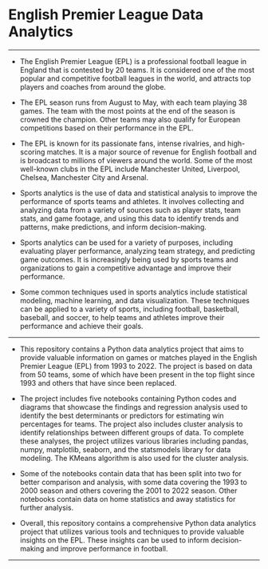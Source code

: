 # English Premier League Data Analytics
___
* The English Premier League (EPL) is a professional football league in England that is contested by 20 teams. It is considered one of the most popular and competitive football leagues in the world, and attracts top players and coaches from around the globe.

* The EPL season runs from August to May, with each team playing 38 games. The team with the most points at the end of the season is crowned the champion. Other teams may also qualify for European competitions based on their performance in the EPL.

* The EPL is known for its passionate fans, intense rivalries, and high-scoring matches. It is a major source of revenue for English football and is broadcast to millions of viewers around the world. Some of the most well-known clubs in the EPL include Manchester United, Liverpool, Chelsea, Manchester City and Arsenal.

* Sports analytics is the use of data and statistical analysis to improve the performance of sports teams and athletes. It involves collecting and analyzing data from a variety of sources such as player stats, team stats, and game footage, and using this data to identify trends and patterns, make predictions, and inform decision-making.

* Sports analytics can be used for a variety of purposes, including evaluating player performance, analyzing team strategy, and predicting game outcomes. It is increasingly being used by sports teams and organizations to gain a competitive advantage and improve their performance.

* Some common techniques used in sports analytics include statistical modeling, machine learning, and data visualization. These techniques can be applied to a variety of sports, including football, basketball, baseball, and soccer, to help teams and athletes improve their performance and achieve their goals.
___
* This repository contains a Python data analytics project that aims to provide valuable information on games or matches played in the English Premier League (EPL) from 1993 to 2022. The project is based on data from 50 teams, some of which have been present in the top flight since 1993 and others that have since been replaced.

* The project includes five notebooks containing Python codes and diagrams that showcase the findings and regression analysis used to identify the best determinants or predictors for estimating win percentages for teams. The project also includes cluster analysis to identify relationships between different groups of data. To complete these analyses, the project utilizes various libraries including pandas, numpy, matplotlib, seaborn, and the statsmodels library for data modeling. The KMeans algorithm is also used for the cluster analysis.

* Some of the notebooks contain data that has been split into two for better comparison and analysis, with some data covering the 1993 to 2000 season and others covering the 2001 to 2022 season. Other notebooks contain data on home statistics and away statistics for further analysis.

* Overall, this repository contains a comprehensive Python data analytics project that utilizes various tools and techniques to provide valuable insights on the EPL. These insights can be used to inform decision-making and improve performance in football.
___
